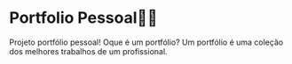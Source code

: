 # Portfolio Pessoal👩‍💻
Projeto portfólio pessoal!
Oque é um portfólio?
Um portfólio é uma coleção dos melhores trabalhos de um profissional.

